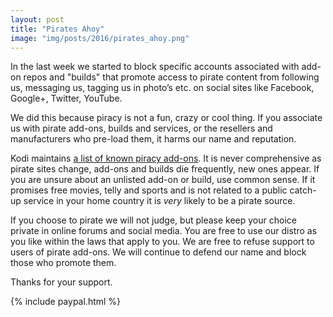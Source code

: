 ```yaml
---
layout: post
title: "Pirates Ahoy"
image: "img/posts/2016/pirates_ahoy.png"
---
```


In the last week we started to block specific accounts associated with add-on repos and "builds" that promote access to pirate content from following us, messaging us, tagging us in photo’s etc. on social sites like Facebook, Google+, Twitter, YouTube.

We did this because piracy is not a fun, crazy or cool thing. If you associate us with pirate add-ons, builds and services, or the resellers and manufacturers who pre-load them, it harms our name and reputation.

Kodi maintains [a list of known piracy add-ons](http://kodi.wiki/view/Official:Forum_rules/Banned_add-ons). It is never comprehensive as pirate sites change, add-ons and builds die frequently, new ones appear. If you are unsure about an unlisted add-on or build, use common sense. If it promises free movies, telly and sports and is not related to a public catch-up service in your home country it is _very_ likely to be a pirate source.

If you choose to pirate we will not judge, but please keep your choice private in online forums and social media. You are free to use our distro as you like within the laws that apply to you. We are free to refuse support to users of pirate add-ons. We will continue to defend our name and block those who promote them.

Thanks for your support.

{% include paypal.html %}
